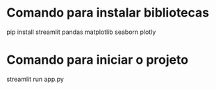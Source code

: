 # Comando para instalar bibliotecas
pip install streamlit pandas matplotlib seaborn plotly
# Comando para iniciar o projeto
streamlit run app.py

